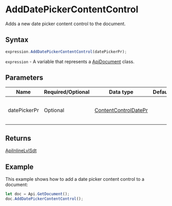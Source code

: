 # AddDatePickerContentControl

Adds a new date picker content control to the document.

## Syntax

```javascript
expression.AddDatePickerContentControl(datePickerPr);
```

`expression` - A variable that represents a [ApiDocument](../ApiDocument.md) class.

## Parameters

| **Name** | **Required/Optional** | **Data type** | **Default** | **Description** |
| ------------- | ------------- | ------------- | ------------- | ------------- |
| datePickerPr | Optional | [ContentControlDatePr](../../Enumeration/ContentControlDatePr.md) |  | The optional date picker properties. |

## Returns

[ApiInlineLvlSdt](../../ApiInlineLvlSdt/ApiInlineLvlSdt.md)

## Example

This example shows how to add a date picker content control to a document:

```javascript editor-docx
let doc = Api.GetDocument();
doc.AddDatePickerContentControl();
```
